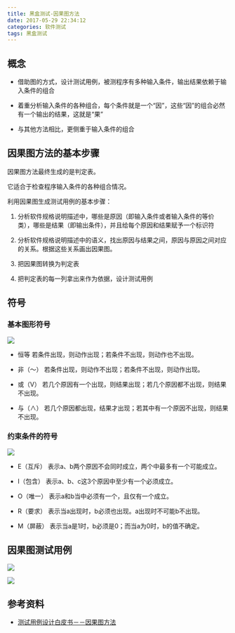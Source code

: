 ```yaml
---
title: 黑盒测试-因果图方法
date: 2017-05-29 22:34:12
categories: 软件测试
tags: 黑盒测试
---
```


## 概念

- 借助图的方式，设计测试用例，被测程序有多种输入条件，输出结果依赖于输入条件的组合

- 着重分析输入条件的各种组合，每个条件就是一个“因”，这些“因”的组合必然有一个输出的结果，这就是“果”

- 与其他方法相比，更侧重于输入条件的组合


<!-- more -->


## 因果图方法的基本步骤

因果图方法最终生成的是判定表。

它适合于检查程序输入条件的各种组合情况。

利用因果图生成测试用例的基本步骤：

1. 分析软件规格说明描述中，哪些是原因（即输入条件或者输入条件的等价类），哪些是结果（即输出条件），并且给每个原因和结果赋予一个标识符

2. 分析软件规格说明描述中的语义，找出原因与结果之间，原因与原因之间对应的关系。根据这些关系画出因果图。

3. 把因果图转换为判定表

4. 把判定表的每一列拿出来作为依据，设计测试用例


## 符号

### 基本图形符号

![](http://oke2lzov9.bkt.clouddn.com/17-4-6/24956877-file_1491489084636_15720.png)

- 恒等
    若条件出现，则动作出现；若条件不出现，则动作也不出现。

- 非（～）
    若条件出现，则动作不出现；若条件不出现，则动作出现。

- 或（V）
    若几个原因有一个出现，则结果出现；若几个原因都不出现，则结果不出现。

- 与（∧）
    若几个原因都出现，结果才出现；若其中有一个原因不出现，则结果不出现。

### 约束条件的符号

![](http://oke2lzov9.bkt.clouddn.com/17-4-6/4887084-file_1491489087881_6471.png)

- E（互斥）
    表示a、b两个原因不会同时成立，两个中最多有一个可能成立。

- I（包含）
    表示a、b、c这3个原因中至少有一个必须成立。

- O（唯一）
    表示a和b当中必须有一个，且仅有一个成立。

- R（要求）
    表示当a出现时，b必须也出现。a出现时不可能b不出现。

- M（屏蔽）
    表示当a是1时，b必须是0；而当a为0时，b的值不确定。

## 因果图测试用例

![](http://oke2lzov9.bkt.clouddn.com/17-4-6/2757739-file_1491489884863_a1cd.png)

![](http://oke2lzov9.bkt.clouddn.com/17-4-6/93893500-file_1491489886459_11a91.png)


## 参考资料

- [测试用例设计白皮书－－因果图方法](http://blog.csdn.net/vincetest/article/details/1478552)